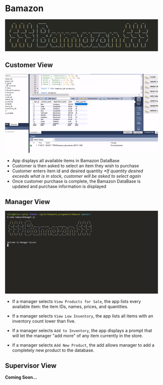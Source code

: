 # Bamazon

![title](bamazonTitle.PNG)

## Customer View

![CustomerView](customerDisplay.gif)

- App displays all available items in Bamazon DataBase
- Customer is then asked to select an item they wish to purchase
- Customer enters item id and desired quantity
  _*If quantity desired exceeds what is in stock, customer will be asked to select again_
- Once customer purchase is complete, the Bamazon DataBase is updated and purchase information is displayed

## Manager View

![ManagerView](managerDisplay.gif)

- If a manager selects `View Products for Sale`, the app lists every available item: the item IDs, names, prices, and quantities.

- If a manager selects `View Low Inventory`, the app lists all items with an inventory count lower than five.

- If a manager selects `Add to Inventory`, the app displays a prompt that will let the manager "add more" of any item currently in the store.

- If a manager selects `Add New Product`, the add allows manager to add a completely new product to the database.

## Supervisor View

__Coming Soon...__
